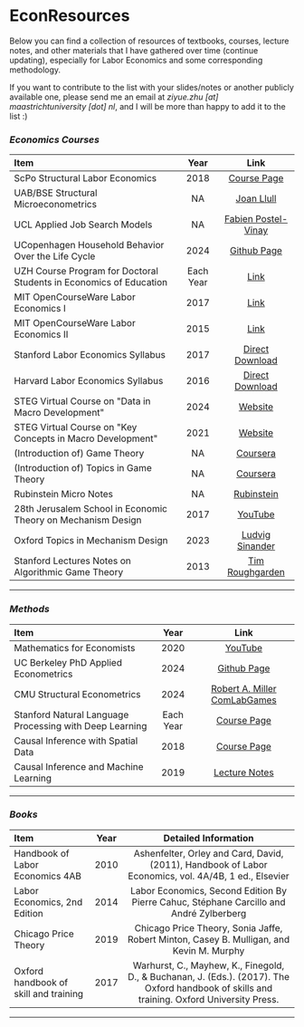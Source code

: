# EconResources
Below you can find a collection of resources of textbooks, courses, lecture notes, and other materials that I have gathered over time (continue updating), especially for Labor Economics and some corresponding methodology.

If you want to contribute to the list with your slides/notes or another publicly available one, please send me an email at *ziyue.zhu [at] maastrichtuniversity [dot] nl*, and I will be more than happy to add it to the list :)

### *Economics Courses*
| Item                                               | Year | Link                                                                                                                                        | 
| :--------------------------------------------------| :---------: | :---------------------------------------------------------------------------------------------------------------------------------------: |
| ScPo Structural Labor Economics                    | 2018 | [Course Page](https://floswald.github.io/ScPo-Labor/notes.html)                                                                             |
| UAB/BSE Structural Microeconometrics               | NA   | [Joan Llull](https://joanllull.github.io/teaching.htm)                                                                                      |
| UCL Applied Job Search Models                      | NA   | [Fabien Postel-Vinay](https://sites.google.com/site/fabienpostelvinay/teaching?authuser=0)                                                  |
| UCopenhagen Household Behavior Over the Life Cycle | 2024 | [Github Page](https://github.com/ThomasHJorgensen/HouseholdBehaviorCourse)                                                                  |
| UZH Course Program for Doctoral Students in Economics of Education | Each Year | [Link](https://www.educationeconomics.uzh.ch/en/Lehre/Aims.html)                                                       |
| MIT OpenCourseWare Labor Economics I               | 2017 | [Link](https://ocw.mit.edu/courses/14-661-labor-economics-i-fall-2017/pages/syllabus/)                                                      |
| MIT OpenCourseWare Labor Economics II              | 2015 | [Link](https://ocw.mit.edu/courses/14-662-labor-economics-ii-spring-2015/)                                                                  |                                          
| Stanford Labor Economics Syllabus                  | 2017 | [Direct Download](https://syllabus.stanford.edu/syllabus/downloadSyllabus?courseId=W17-ECON-247-01)                                         |
| Harvard Labor Economics Syllabus                   | 2016 | [Direct Download](https://canvas.harvard.edu/courses/16710/files/2673430/download?verifier=bZn9uBC5eDgS5L36Ea0OpfWVro0sSaCsWUIJX9wN&wrap=1) | 
| STEG Virtual Course on "Data in Macro Development" | 2024 | [Website](https://steg.cepr.org/events/virtual-course-data-macro-development)                                                               |
| STEG Virtual Course on "Key Concepts in Macro Development" | 2021 | [Website](https://steg.cepr.org/courses/virtual-course-key-concepts-macro-development)                                              |
| (Introduction of) Game Theory                      | NA   | [Coursera](https://www.coursera.org/learn/game-theory-1)                                                                                    |
| (Introduction of) Topics in Game Theory            | NA   | [Coursera](https://www.coursera.org/learn/game-theory-2)                                                                                    |
| Rubinstein Micro Notes                             | NA   | [Rubinstein](https://arielrubinstein.tau.ac.il/index.html)                                                                                  |
| 28th Jerusalem School in Economic Theory on Mechanism Design | 2017 | [YouTube](https://www.youtube.com/playlist?list=PLTn74Qx5mPsRGmbUg8id_62BPv7ZMUQhl)                                               |
| Oxford Topics in Mechanism Design                  | 2023 | [Ludvig Sinander](https://www.ludvigsinander.net/lecture_notes.html)                                                                        |
| Stanford Lectures Notes on Algorithmic Game Theory | 2013 | [Tim Roughgarden](https://timroughgarden.org/f13/f13.pdf)                                                                                   |
---

### *Methods*
| Item                                               | Year | Link                                                                                                                        | 
| :--------------------------------------------------| :--------: | :-------------------------------------------------------------------------------------------------------------------: |
| Mathematics for Economists                         | 2020 | [YouTube](https://www.youtube.com/watch?v=O2UxL5-2QwU&list=PL5B3KLQNAC5iy7YKlEdHKiAbo5SuiAHE1&index=43)                     |
| UC Berkeley PhD Applied Econometrics               | 2024 | [Github Page](https://github.com/borusyak/are213)                                                                           |
| CMU Structural Econometrics                        | 2024 | [Robert A. Miller ComLabGames](https://comlabgames.com/structuraleconometrics/)                                             |
| Stanford Natural Language Processing with Deep Learning   | Each Year | [Course Page](https://web.stanford.edu/class/cs224n/)                                                           |
| Causal Inference with Spatial Data                 | 2018 | [Course Page](https://sites.google.com/site/mkudamatsu/causal-inference-with-spatial-data-arcgis-10-for-economics-research) |
| Causal Inference and Machine Learning              | 2019 | [Lecture Notes](https://www.uni-potsdam.de/fileadmin/projects/empwifo/images/homepage/05_Workshop/imbens_potsdam_2019.pdf)  |
---


### *Books*
| Item                                               | Year | Detailed Information                                                                                                                        | 
| :--------------------------------------------------| :----: | :------------------------------------------------------------------------------------------------------------------------------: |
| Handbook of Labor Economics 4AB                    | 2010 | Ashenfelter, Orley and Card, David, (2011), Handbook of Labor Economics, vol. 4A/4B, 1 ed., Elsevier                                        |
| Labor Economics, 2nd Edition                       | 2014 | Labor Economics, Second Edition By Pierre Cahuc, Stéphane Carcillo and André Zylberberg                                                     |
| Chicago Price Theory                               | 2019 | Chicago Price Theory, Sonia Jaffe, Robert Minton, Casey B. Mulligan, and Kevin M. Murphy                                                    |
| Oxford handbook of skill and training              | 2017 | Warhurst, C., Mayhew, K., Finegold, D., & Buchanan, J. (Eds.). (2017). The Oxford handbook of skills and training. Oxford University Press. |
---
